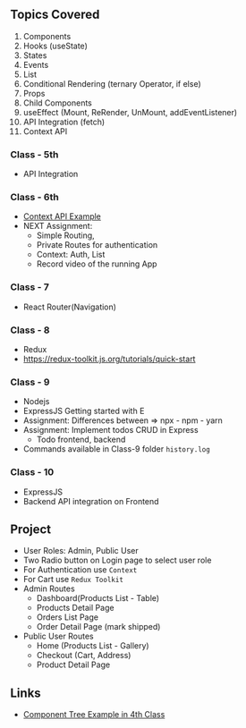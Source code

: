 ## Topics Covered

1. Components
1. Hooks (useState)
1. States
1. Events
1. List
1. Conditional Rendering (ternary Operator, if else)
1. Props
1. Child Components
1. useEffect (Mount, ReRender, UnMount, addEventListener)
1. API Integration (fetch)
1. Context API

### Class - 5th

- API Integration

### Class - 6th

- [Context API Example](class-6-5-March-react/README.md)
- NEXT Assignment:
  - Simple Routing,
  - Private Routes for authentication
  - Context: Auth, List
  - Record video of the running App

### Class - 7

- React Router(Navigation)

### Class - 8

- Redux
- https://redux-toolkit.js.org/tutorials/quick-start

### Class - 9

- Nodejs
- ExpressJS Getting started with E
- Assignment: Differences between => npx - npm - yarn
- Assignment: Implement todos CRUD in Express
    - Todo frontend, backend 
- Commands available in Class-9 folder `history.log`

### Class - 10

- ExpressJS
- Backend API integration on Frontend

## Project

- User Roles: Admin, Public User
- Two Radio button on Login page to select user role
- For Authentication use `Context`
- For Cart use `Redux Toolkit`
- Admin Routes
  - Dashboard(Products List - Table)
  - Products Detail Page
  - Orders List Page
  - Order Detail Page (mark shipped)
- Public User Routes
  - Home (Products List - Gallery)
  - Checkout (Cart, Address)
  - Product Detail Page

## Links

- [Component Tree Example in 4th Class](https://miro.medium.com/max/1400/1*kV4ng8E7dD-Z6gsWsKPCDg.png)
